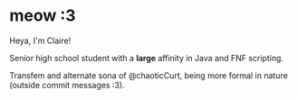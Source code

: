 # meow :3
Heya, I'm Claire!

Senior high school student with a **large** affinity in Java and FNF scripting.

Transfem and alternate sona of @chaoticCurt, being more formal in nature (outside commit messages :3).



<!---
clairedeluneee/clairedeluneee is a ✨ special ✨ repository because its `README.md` (this file) appears on your GitHub profile.
You can click the Preview link to take a look at your changes.
--->
